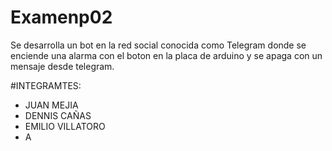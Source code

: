 # Examenp02
Se desarrolla un bot en la red social conocida como Telegram donde se enciende una alarma con el boton en la placa de arduino y se apaga con un mensaje desde telegram.

#INTEGRAMTES:
<BR>
<UL>
<LI>JUAN MEJIA</LI>
<LI>DENNIS CAÑAS</LI>
<LI>EMILIO VILLATORO</LI>
<LI>A<LEXANDER RUIZ</LI>
</UL>
